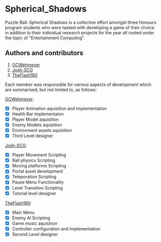 # Spherical_Shadows
Puzzle Ball: Spherical Shadows is a collective effort amongst three Honours program students who were tasked with developing a game of their choice in addition to their individual research projects for the year all rooted under the topic of "Entertainment Computing".

## Authors and contributors
1. [GCWehmeyer](https://github.com/GCWehmeyer)
2. [Josh-SCG](https://github.com/Josh-SCG)
3. [TheFlash180](https://github.com/TheFlash180)

Each member was responsible for various aspects of development which are summarised, but not limited to, as follows:

[GCWehmeyer](https://github.com/GCWehmeyer):
  - [x] Player Animation aquisition and implementation
  - [x] Health Bar implementaion
  - [x] Player Model aquisition
  - [x] Enemy Models aquisition
  - [x] Environment assets aquisition
  - [x] Third Level designer

[Josh-SCG](https://github.com/Josh-SCG):
  - [x] Player Movement Scripting
  - [x] Ball physics Scripting
  - [x] Moving platforms Scripting
  - [x] Portal asset development
  - [x] Teleporation Scripting 
  - [x] Pause Menu Functionality 
  - [x] Level Transition Scripting
  - [x] Tutorial level designer

[TheFlash180](https://github.com/TheFlash180):
  - [x] Main Menu
  - [x] Enemy AI Scripting
  - [x] Game music aquisition
  - [x] Controller configuration and implementation
  - [x] Second Level designer
